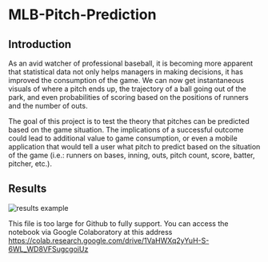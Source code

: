﻿# MLB-Pitch-Prediction
## Introduction

As an avid watcher of professional baseball, it is becoming more apparent that statistical data not only helps managers in making decisions, it has improved the consumption of the game. We can now get instantaneous visuals of where a pitch ends up, the trajectory of a ball going out of the park, and even probabilities of scoring based on the positions of runners and the number of outs. 

The goal of this project is to test the theory that pitches can be predicted based on the game situation. The implications of a successful outcome could lead to additional value to game consumption, or even a mobile application that would tell a user what pitch to predict based on the situation of the game (i.e.: runners on bases, inning, outs, pitch count, score, batter, pitcher, etc.). 

## Results

![results example](https://github.com/Jason-Richards76/Baseball-Pitch-Prediction/blob/master/Untitled.png)

This file is too large for Github to fully support. You can access the notebook via Google Colaboratory at this address https://colab.research.google.com/drive/1VaHWXq2yYuH-S-6WL_WD8VFSugcgoiUz
